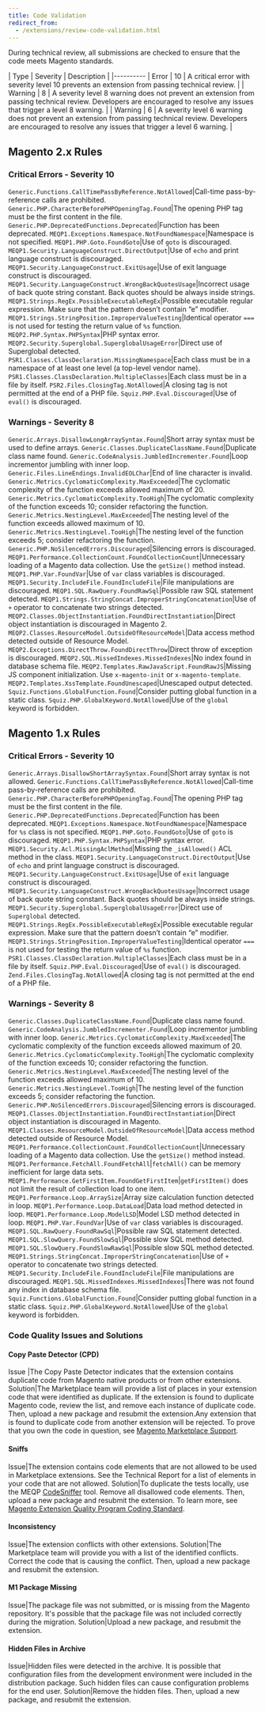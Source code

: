 ```yaml
---
title: Code Validation
redirect_from:
  - /extensions/review-code-validation.html
---
```


During technical review, all submissions are checked to ensure that the code meets Magento standards.

| Type | Severity | Description |
|----------
| Error | 10 | A critical error with severity level 10 prevents an extension from passing technical review. |
| Warning | 8 | A severity level 8 warning does not prevent an extension from passing technical review. Developers are encouraged to resolve any issues that trigger a level 8 warning. |
| Warning | 6 | A severity level 6 warning does not prevent an extension from passing technical review. Developers are encouraged to resolve any issues that trigger a level 6 warning. |

## Magento 2.x Rules

### Critical Errors - Severity 10

`Generic.Functions.CallTimePassByReference.NotAllowed`|Call-time pass-by-reference calls are prohibited.
`Generic.PHP.CharacterBeforePHPOpeningTag.Found`|The opening PHP tag must be the first content in the file.
`Generic.PHP.DeprecatedFunctions.Deprecated`|Function has been deprecated.
`MEQP1.Exceptions.Namespace.NotFoundNamespace`|Namespace is not specified.
`MEQP1.PHP.Goto.FoundGoto`|Use of <code>goto</code> is discouraged.
`MEQP1.Security.LanguageConstruct.DirectOutput`|Use of <code>echo</code> and print language construct is discouraged.
`MEQP1.Security.LanguageConstruct.ExitUsage`|Use of exit language construct is discouraged.
`MEQP1.Security.LanguageConstruct.WrongBackQuotesUsage`|Incorrect usage of back quote string constant. Back quotes should be always inside strings.
`MEQP1.Strings.RegEx.PossibleExecutableRegEx`|Possible executable regular expression. Make sure that the pattern doesn’t contain “e” modifier.
`MEQP1.Strings.StringPosition.ImproperValueTesting`|Identical operator <code>===</code> is not used for testing the return value of <code>%s</code> function.
`MEQP2.PHP.Syntax.PHPSyntax`|PHP syntax error.
`MEQP2.Security.Superglobal.SuperglobalUsageError`|Direct use of Superglobal detected.
`PSR1.Classes.ClassDeclaration.MissingNamespace`|Each class must be in a namespace of at least one level (a top-level vendor name).
`PSR1.Classes.ClassDeclaration.MultipleClasses`|Each class must be in a file by itself.
`PSR2.Files.ClosingTag.NotAllowed`|A closing tag is not permitted at the end of a PHP file.
`Squiz.PHP.Eval.Discouraged`|Use of <code>eval()</code> is discouraged.

### Warnings - Severity 8

`Generic.Arrays.DisallowLongArraySyntax.Found`|Short array syntax must be used to define arrays.
`Generic.Classes.DuplicateClassName.Found`|Duplicate class name found.
`Generic.CodeAnalysis.JumbledIncrementer.Found`|Loop incrementor jumbling with inner loop.
`Generic.Files.LineEndings.InvalidEOLChar`|End of line character is invalid.
`Generic.Metrics.CyclomaticComplexity.MaxExceeded`|The cyclomatic complexity of the function exceeds allowed maximum of 20.
`Generic.Metrics.CyclomaticComplexity.TooHigh`|The cyclomatic complexity of the function exceeds 10; consider refactoring the function.
`Generic.Metrics.NestingLevel.MaxExceeded`|The nesting level of the function exceeds allowed maximum of 10.
`Generic.Metrics.NestingLevel.TooHigh`|The nesting level of the function exceeds 5; consider refactoring the function.
`Generic.PHP.NoSilencedErrors.Discouraged`|Silencing errors is discouraged.
`MEQP1.Performance.CollectionCount.FoundCollectionCount`|Unnecessary loading of a Magento data collection. Use the `getSize()` method instead.
`MEQP1.PHP.Var.FoundVar`|Use of `var` class variables is discouraged.
`MEQP1.Security.IncludeFile.FoundIncludeFile`|File manipulations are discouraged.
`MEQP1.SQL.RawQuery.FoundRawSql`|Possible raw SQL statement detected.
`MEQP1.Strings.StringConcat.ImproperStringConcatenation`|Use of `+` operator to concatenate two strings detected.
`MEQP2.Classes.ObjectInstantiation.FoundDirectInstantiation`|Direct object instantiation is discouraged in Magento 2.
`MEQP2.Classes.ResourceModel.OutsideOfResourceModel`|Data access method detected outside of Resource Model.
`MEQP2.Exceptions.DirectThrow.FoundDirectThrow`|Direct throw of exception is discouraged.
`MEQP2.SQL.MissedIndexes.MissedIndexes`|No index found in database schema file.
`MEQP2.Templates.RawJavaScript.FoundRawJS`|Missing JS component initialization. Use `x-magento-init` or `x-magento-template`.
`MEQP2.Templates.XssTemplate.FoundUnescaped`|Unescaped output detected.
`Squiz.Functions.GlobalFunction.Found`|Consider putting global function in a static class.
`Squiz.PHP.GlobalKeyword.NotAllowed`|Use of the `global` keyword is forbidden.

## Magento 1.x Rules

### Critical Errors - Severity 10

`Generic.Arrays.DisallowShortArraySyntax.Found`|Short array syntax is not allowed.
`Generic.Functions.CallTimePassByReference.NotAllowed`|Call-time pass-by-reference calls are prohibited.
`Generic.PHP.CharacterBeforePHPOpeningTag.Found`|The opening PHP tag must be the first content in the file.
`Generic.PHP.DeprecatedFunctions.Deprecated`|Function has been deprecated.
`MEQP1.Exceptions.Namespace.NotFoundNamespace`|Namespace for `%s` class is not specified.
`MEQP1.PHP.Goto.FoundGoto`|Use of `goto` is discouraged.
`MEQP1.PHP.Syntax.PHPSyntax`|PHP syntax error.
`MEQP1.Security.Acl.MissingAclMethod`|Missing the `_isAllowed()` ACL method in the class.
`MEQP1.Security.LanguageConstruct.DirectOutput`|Use of `echo` and print language construct is discouraged.
`MEQP1.Security.LanguageConstruct.ExitUsage`|Use of `exit` language construct is discouraged.
`MEQP1.Security.LanguageConstruct.WrongBackQuotesUsage`|Incorrect usage of back quote string constant. Back quotes should be always inside strings.
`MEQP1.Security.Superglobal.SuperglobalUsageError`|Direct use of `Superglobal` detected.
`MEQP1.Strings.RegEx.PossibleExecutableRegEx`|Possible executable regular expression. Make sure that the pattern doesn’t contain “e” modifier.
`MEQP1.Strings.StringPosition.ImproperValueTesting`|Identical operator `===` is not used for testing the return value of `%s` function.
`PSR1.Classes.ClassDeclaration.MultipleClasses`|Each class must be in a file by itself.
`Squiz.PHP.Eval.Discouraged`|Use of `eval()` is discouraged.
`Zend.Files.ClosingTag.NotAllowed`|A closing tag is not permitted at the end of a PHP file.

### Warnings - Severity 8

`Generic.Classes.DuplicateClassName.Found`|Duplicate class name found.
`Generic.CodeAnalysis.JumbledIncrementer.Found`|Loop incrementor jumbling with inner loop.
`Generic.Metrics.CyclomaticComplexity.MaxExceeded`|The cyclomatic complexity of the function exceeds allowed maximum of 20.
`Generic.Metrics.CyclomaticComplexity.TooHigh`|The cyclomatic complexity of the function exceeds 10; consider refactoring the function.
`Generic.Metrics.NestingLevel.MaxExceeded`|The nesting level of the function exceeds allowed maximum of 10.
`Generic.Metrics.NestingLevel.TooHigh`|The nesting level of the function exceeds 5; consider refactoring the function.
`Generic.PHP.NoSilencedErrors.Discouraged`|Silencing errors is discouraged.
`MEQP1.Classes.ObjectInstantiation.FoundDirectInstantiation`|Direct object instantiation is discouraged in Magento.
`MEQP1.Classes.ResourceModel.OutsideOfResourceModel`|Data access method detected outside of Resource Model.
`MEQP1.Performance.CollectionCount.FoundCollectionCount`|Unnecessary loading of a Magento data collection. Use the `getSize()` method instead.
`MEQP1.Performance.FetchAll.FoundFetchAll`|`fetchAll()` can be memory inefficient for large data sets.
`MEQP1.Performance.GetFirstItem.FoundGetFirstItem`|`getFirstItem()` does not limit the result of collection load to one item.
`MEQP1.Performance.Loop.ArraySize`|Array size calculation function detected in loop.
`MEQP1.Performance.Loop.DataLoad`|Data load method detected in loop.
`MEQP1.Performance.Loop.ModelLSD`|Model LSD method detected in loop.
`MEQP1.PHP.Var.FoundVar`|Use of `var` class variables is discouraged.
`MEQP1.SQL.RawQuery.FoundRawSql`|Possible raw SQL statement detected.
`MEQP1.SQL.SlowQuery.FoundSlowSql`|Possible slow SQL method detected.
`MEQP1.SQL.SlowQuery.FoundSlowRawSql`|Possible slow SQL method detected.
`MEQP1.Strings.StringConcat.ImproperStringConcatenation`|Use of `+` operator to concatenate two strings detected.
`MEQP1.Security.IncludeFile.FoundIncludeFile`|File manipulations are discouraged.
`MEQP1.SQL.MissedIndexes.MissedIndexes`|There was not found any index in database schema file.
`Squiz.Functions.GlobalFunction.Found`|Consider putting global function in a static class.
`Squiz.PHP.GlobalKeyword.NotAllowed`|Use of the `global` keyword is forbidden.

### Code Quality Issues and Solutions

#### Copy Paste Detector (CPD)

Issue |The Copy Paste Detector indicates that the extension contains duplicate code from Magento native products or from other extensions.
Solution|The Marketplace team will provide a list of places in your extension code that were identified as duplicate. If the extension is found to duplicate Magento code, review the list, and remove each instance of duplicate code. Then, upload a new package and resubmit the extension.Any extension that is found to duplicate code from another extension will be rejected. To prove that you own the code in question, see [Magento Marketplace Support](https://marketplacesupport.magento.com/).

#### Sniffs

Issue|The extension contains code elements that are not allowed to be used in Marketplace extensions. See the Technical Report for a list of elements in your code that are not allowed.
Solution|To duplicate the tests locally, use the MEQP [CodeSniffer](https://github.com/squizlabs/PHP_CodeSniffer) tool. Remove all disallowed code elements. Then, upload a new package and resubmit the extension. To learn more, see [Magento Extension Quality Program Coding Standard](https://github.com/magento/marketplace-eqp).

#### Inconsistency

Issue|The extension conflicts with other extensions.
Solution|The Marketplace team will provide you with a list of the identified conflicts. Correct the code that is causing the conflict. Then, upload a new package and resubmit the extension.

#### M1 Package Missing

Issue|The package file was not submitted, or is missing from the Magento repository. It's possible that the package file was not included correctly during the migration.
Solution|Upload a new package, and resubmit the extension.

#### Hidden Files in Archive

Issue|Hidden files were detected in the archive. It is possible that configuration files from the development environment were included in the distribution package. Such hidden files can cause configuration problems for the end user.
Solution|Remove the hidden files. Then, upload a new package, and resubmit the extension.
